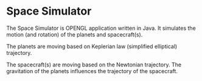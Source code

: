 Space Simulator
===============

The Space Simulator is OPENGL application written in Java. It simulates the motion (and rotation) of the planets
and spacecraft(s).

The planets are moving based on Keplerian law (simplified elliptical) trajectory.

The spacecraft(s) are moving based on the Newtonian trajectory. The gravitation of the planets
influences the trajectory of the spacecraft.
